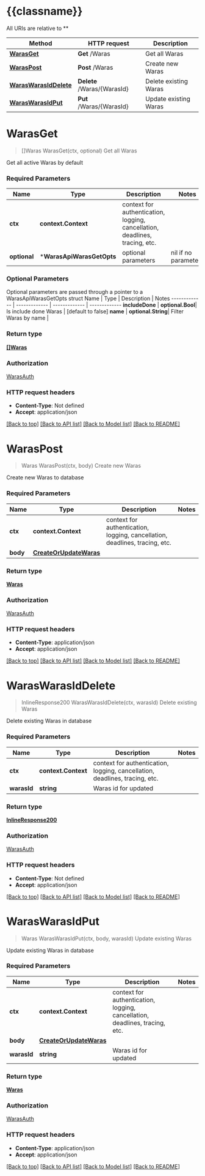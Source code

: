 # {{classname}}

All URIs are relative to **

Method | HTTP request | Description
------------- | ------------- | -------------
[**WarasGet**](WarasApi.md#WarasGet) | **Get** /Waras | Get all Waras
[**WarasPost**](WarasApi.md#WarasPost) | **Post** /Waras | Create new Waras
[**WarasWarasIdDelete**](WarasApi.md#WarasWarasIdDelete) | **Delete** /Waras/{WarasId} | Delete existing Waras
[**WarasWarasIdPut**](WarasApi.md#WarasWarasIdPut) | **Put** /Waras/{WarasId} | Update existing Waras

# **WarasGet**
> []Waras WarasGet(ctx, optional)
Get all Waras

Get all active Waras by default

### Required Parameters

Name | Type | Description  | Notes
------------- | ------------- | ------------- | -------------
 **ctx** | **context.Context** | context for authentication, logging, cancellation, deadlines, tracing, etc.
 **optional** | ***WarasApiWarasGetOpts** | optional parameters | nil if no parameters

### Optional Parameters
Optional parameters are passed through a pointer to a WarasApiWarasGetOpts struct
Name | Type | Description  | Notes
------------- | ------------- | ------------- | -------------
 **includeDone** | **optional.Bool**| Is include done Waras | [default to false]
 **name** | **optional.String**| Filter Waras by name | 

### Return type

[**[]Waras**](array.md)

### Authorization

[WarasAuth](../README.md#WarasAuth)

### HTTP request headers

 - **Content-Type**: Not defined
 - **Accept**: application/json

[[Back to top]](#) [[Back to API list]](../README.md#documentation-for-api-endpoints) [[Back to Model list]](../README.md#documentation-for-models) [[Back to README]](../README.md)

# **WarasPost**
> Waras WarasPost(ctx, body)
Create new Waras

Create new Waras to database

### Required Parameters

Name | Type | Description  | Notes
------------- | ------------- | ------------- | -------------
 **ctx** | **context.Context** | context for authentication, logging, cancellation, deadlines, tracing, etc.
  **body** | [**CreateOrUpdateWaras**](CreateOrUpdateWaras.md)|  | 

### Return type

[**Waras**](Waras.md)

### Authorization

[WarasAuth](../README.md#WarasAuth)

### HTTP request headers

 - **Content-Type**: application/json
 - **Accept**: application/json

[[Back to top]](#) [[Back to API list]](../README.md#documentation-for-api-endpoints) [[Back to Model list]](../README.md#documentation-for-models) [[Back to README]](../README.md)

# **WarasWarasIdDelete**
> InlineResponse200 WarasWarasIdDelete(ctx, warasId)
Delete existing Waras

Delete existing Waras in database

### Required Parameters

Name | Type | Description  | Notes
------------- | ------------- | ------------- | -------------
 **ctx** | **context.Context** | context for authentication, logging, cancellation, deadlines, tracing, etc.
  **warasId** | **string**| Waras id for updated | 

### Return type

[**InlineResponse200**](inline_response_200.md)

### Authorization

[WarasAuth](../README.md#WarasAuth)

### HTTP request headers

 - **Content-Type**: Not defined
 - **Accept**: application/json

[[Back to top]](#) [[Back to API list]](../README.md#documentation-for-api-endpoints) [[Back to Model list]](../README.md#documentation-for-models) [[Back to README]](../README.md)

# **WarasWarasIdPut**
> Waras WarasWarasIdPut(ctx, body, warasId)
Update existing Waras

Update existing Waras in database

### Required Parameters

Name | Type | Description  | Notes
------------- | ------------- | ------------- | -------------
 **ctx** | **context.Context** | context for authentication, logging, cancellation, deadlines, tracing, etc.
  **body** | [**CreateOrUpdateWaras**](CreateOrUpdateWaras.md)|  | 
  **warasId** | **string**| Waras id for updated | 

### Return type

[**Waras**](Waras.md)

### Authorization

[WarasAuth](../README.md#WarasAuth)

### HTTP request headers

 - **Content-Type**: application/json
 - **Accept**: application/json

[[Back to top]](#) [[Back to API list]](../README.md#documentation-for-api-endpoints) [[Back to Model list]](../README.md#documentation-for-models) [[Back to README]](../README.md)

